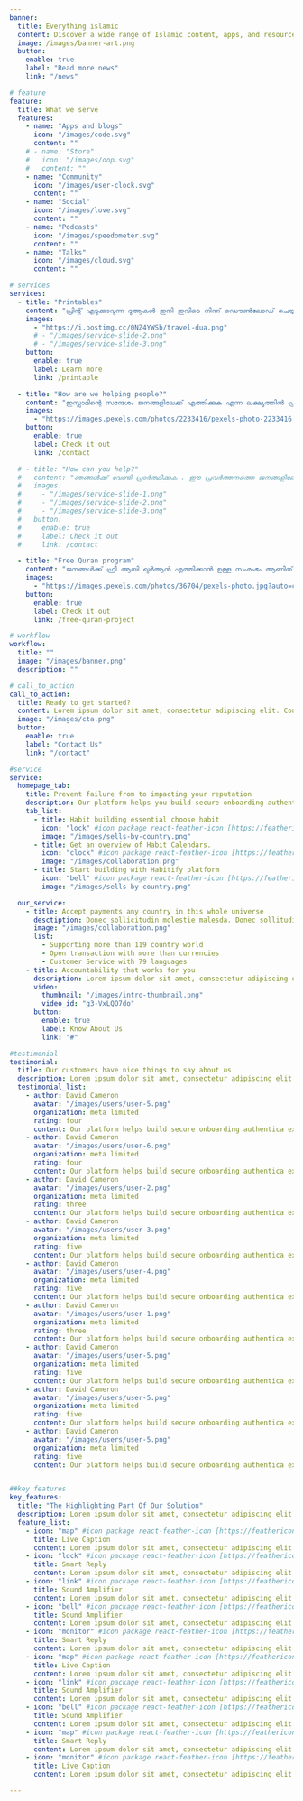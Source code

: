 ```yaml
---
banner:
  title: Everything islamic
  content: Discover a wide range of Islamic content, apps, and resources to enrich your spiritual journey.
  image: /images/banner-art.png
  button:
    enable: true
    label: "Read more news"
    link: "/news"

# feature
feature:
  title: What we serve
  features:
    - name: "Apps and blogs"
      icon: "/images/code.svg"
      content: ""
    # - name: "Store"
    #   icon: "/images/oop.svg"
    #   content: ""
    - name: "Community"
      icon: "/images/user-clock.svg"
      content: ""
    - name: "Social"
      icon: "/images/love.svg"
      content: ""
    - name: "Podcasts"
      icon: "/images/speedometer.svg"
      content: ""
    - name: "Talks"
      icon: "/images/cloud.svg"
      content: ""

# services
services:
  - title: "Printables"
    content: "പ്രിന്റ് എടുക്കാവുന്ന ദുആകൾ ഇനി ഇവിടെ നിന്ന് ഡൌൺലോഡ് ചെയ്യാം ."
    images:
      - "https://i.postimg.cc/0NZ4YWSb/travel-dua.png"
      # - "/images/service-slide-2.png"
      # - "/images/service-slide-3.png"
    button:
      enable: true
      label: Learn more
      link: /printable

  - title: "How are we helping people?"
    content: "ഇസ്ലാമിന്റെ സന്ദേശം ജനങ്ങളിലേക്ക് എത്തിക്കുക എന്ന ലക്ഷ്യത്തിൽ പ്രവർത്തിക്കുന്ന കൂട്ടായ്മയാണ് ആയത്ത് . വ്യത്യസ്‍ത എഴുത്തുകളും ഇസ്ലാമിക ചിന്തകളെയും നിങ്ങൾക്ക് ഇവിടെ പരിചയപ്പെടാം. ഇസ്ലാമിക സ്റ്റോർ , മൊബൈൽ ആപ്പുകൾ , ന്യൂസ് പോർട്ടൽ എന്നിവ ആയത്ത് നിർമിക്കുകയും പ്രചരിപ്പിക്കുകയും ചെയ്യുന്നു ."
    images:
      - "https://images.pexels.com/photos/2233416/pexels-photo-2233416.jpeg?auto=compress&cs=tinysrgb&w=1260&h=750&dpr=2"
    button:
      enable: true
      label: Check it out
      link: /contact

  # - title: "How can you help?"
  #   content: "ഞങ്ങൾക്ക് വേണ്ടി പ്രാർത്ഥിക്കുക . ഈ പ്രവർത്തനത്തെ ജനങ്ങളിലേക്ക് എത്തിക്കുക ."
  #   images:
  #     - "/images/service-slide-1.png"
  #     - "/images/service-slide-2.png"
  #     - "/images/service-slide-3.png"
  #   button:
  #     enable: true
  #     label: Check it out
  #     link: /contact

  - title: "Free Quran program"
    content: "ജനങ്ങൾക്ക് ഫ്രീ ആയി ഖുർആൻ എത്തിക്കാൻ ഉള്ള സംരംഭം ആണിത് . താഴെ ഉള്ള ഫോം വഴി ബുക്ക് ചെയ്യാം.നിങ്ങൾക്ക് സ്പോൺസർ ചെയ്യാൻ താല്പര്യം ഉണ്ടെങ്കിൽ ഇവിടെ അറിയിക്കാം."
    images:
      - "https://images.pexels.com/photos/36704/pexels-photo.jpg?auto=compress&cs=tinysrgb&w=1260&h=750&dpr=2"
    button:
      enable: true
      label: Check it out
      link: /free-quran-project

# workflow
workflow:
  title: ""
  image: "/images/banner.png"
  description: ""

# call_to_action
call_to_action:
  title: Ready to get started?
  content: Lorem ipsum dolor sit amet, consectetur adipiscing elit. Consequat tristique eget amet, tempus eu at consecttur.
  image: "/images/cta.png"
  button:
    enable: true
    label: "Contact Us"
    link: "/contact"

#service
service:
  homepage_tab:
    title: Prevent failure from to impacting your reputation
    description: Our platform helps you build secure onboarding authentication experiences that retain and engage your users. We build the infrastructure, you can.
    tab_list:
      - title: Habit building essential choose habit
        icon: "lock" #icon package react-feather-icon [https://feathericons.com/]
        image: "/images/sells-by-country.png"
      - title: Get an overview of Habit Calendars.
        icon: "clock" #icon package react-feather-icon [https://feathericons.com/]
        image: "/images/collaboration.png"
      - title: Start building with Habitify platform
        icon: "bell" #icon package react-feather-icon [https://feathericons.com/]
        image: "/images/sells-by-country.png"

  our_service:
    - title: Accept payments any country in this whole universe
      desctiption: Donec sollicitudin molestie malesda. Donec sollitudin molestie malesuada. Mauris pellentesque nec, egestas non nisi. Cras ultricies ligula sed
      image: "/images/collaboration.png"
      list:
        - Supporting more than 119 country world
        - Open transaction with more than currencies
        - Customer Service with 79 languages
    - title: Accountability that works for you
      description: Lorem ipsum dolor sit amet, consectetur adipiscing elit. Morbi egestas Werat viverra id et aliquet. vulputate egestas sollicitudin.
      video:
        thumbnail: "/images/intro-thumbnail.png"
        video_id: "g3-VxLQO7do"
      button:
        enable: true
        label: Know About Us
        link: "#"

#testimonial
testimonial:
  title: Our customers have nice things to say about us
  description: Lorem ipsum dolor sit amet, consectetur adipiscing elit. Morbi egestas Werat viverra id et aliquet. vulputate egestas sollicitudin.
  testimonial_list:
    - author: David Cameron
      avatar: "/images/users/user-5.png"
      organization: meta limited
      rating: four
      content: Our platform helps build secure onboarding authentica experiences & engage your users. We build .
    - author: David Cameron
      avatar: "/images/users/user-6.png"
      organization: meta limited
      rating: four
      content: Our platform helps build secure onboarding authentica experiences & engage your users. We build .
    - author: David Cameron
      avatar: "/images/users/user-2.png"
      organization: meta limited
      rating: three
      content: Our platform helps build secure onboarding authentica experiences & engage your users. We build .
    - author: David Cameron
      avatar: "/images/users/user-3.png"
      organization: meta limited
      rating: five
      content: Our platform helps build secure onboarding authentica experiences & engage your users. We build .
    - author: David Cameron
      avatar: "/images/users/user-4.png"
      organization: meta limited
      rating: five
      content: Our platform helps build secure onboarding authentica experiences & engage your users. We build .
    - author: David Cameron
      avatar: "/images/users/user-1.png"
      organization: meta limited
      rating: three
      content: Our platform helps build secure onboarding authentica experiences & engage your users. We build .
    - author: David Cameron
      avatar: "/images/users/user-5.png"
      organization: meta limited
      rating: five
      content: Our platform helps build secure onboarding authentica experiences & engage your users. We build .
    - author: David Cameron
      avatar: "/images/users/user-5.png"
      organization: meta limited
      rating: five
      content: Our platform helps build secure onboarding authentica experiences & engage your users. We build .
    - author: David Cameron
      avatar: "/images/users/user-5.png"
      organization: meta limited
      rating: five
      content: Our platform helps build secure onboarding authentica experiences & engage your users. We build .


##key features
key_features:
  title: "The Highlighting Part Of Our Solution"
  description: Lorem ipsum dolor sit amet, consectetur adipiscing elit. Morbi egestas Werat viverra id et aliquet. vulputate egestas sollicitudin.
  feature_list:
    - icon: "map" #icon package react-feather-icon [https://feathericons.com/]
      title: Live Caption
      content: Lorem ipsum dolor sit amet, consectetur adipiscing elit.
    - icon: "lock" #icon package react-feather-icon [https://feathericons.com/]
      title: Smart Reply
      content: Lorem ipsum dolor sit amet, consectetur adipiscing elit.
    - icon: "link" #icon package react-feather-icon [https://feathericons.com/]
      title: Sound Amplifier
      content: Lorem ipsum dolor sit amet, consectetur adipiscing elit.
    - icon: "bell" #icon package react-feather-icon [https://feathericons.com/]
      title: Sound Amplifier
      content: Lorem ipsum dolor sit amet, consectetur adipiscing elit.
    - icon: "monitor" #icon package react-feather-icon [https://feathericons.com/]
      title: Smart Reply
      content: Lorem ipsum dolor sit amet, consectetur adipiscing elit.
    - icon: "map" #icon package react-feather-icon [https://feathericons.com/]
      title: Live Caption
      content: Lorem ipsum dolor sit amet, consectetur adipiscing elit.
    - icon: "link" #icon package react-feather-icon [https://feathericons.com/]
      title: Sound Amplifier
      content: Lorem ipsum dolor sit amet, consectetur adipiscing elit.
    - icon: "bell" #icon package react-feather-icon [https://feathericons.com/]
      title: Sound Amplifier
      content: Lorem ipsum dolor sit amet, consectetur adipiscing elit.
    - icon: "map" #icon package react-feather-icon [https://feathericons.com/]
      title: Smart Reply
      content: Lorem ipsum dolor sit amet, consectetur adipiscing elit.
    - icon: "monitor" #icon package react-feather-icon [https://feathericons.com/]
      title: Live Caption
      content: Lorem ipsum dolor sit amet, consectetur adipiscing elit.

---
```

